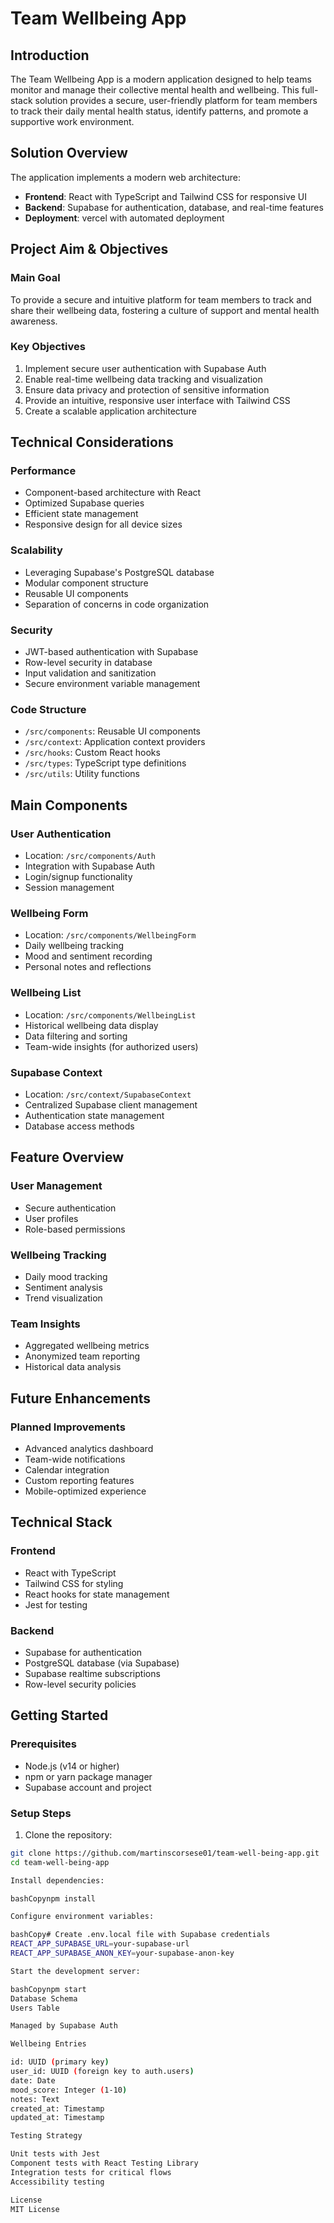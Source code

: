 # Team Wellbeing App

## Introduction
The Team Wellbeing App is a modern application designed to help teams monitor and manage their collective mental health and wellbeing. This full-stack solution provides a secure, user-friendly platform for team members to track their daily mental health status, identify patterns, and promote a supportive work environment.

## Solution Overview
The application implements a modern web architecture:
- **Frontend**: React with TypeScript and Tailwind CSS for responsive UI
- **Backend**: Supabase for authentication, database, and real-time features
- **Deployment**: vercel with automated deployment

## Project Aim & Objectives

### Main Goal
To provide a secure and intuitive platform for team members to track and share their wellbeing data, fostering a culture of support and mental health awareness.

### Key Objectives
1. Implement secure user authentication with Supabase Auth
2. Enable real-time wellbeing data tracking and visualization
3. Ensure data privacy and protection of sensitive information
4. Provide an intuitive, responsive user interface with Tailwind CSS
5. Create a scalable application architecture

## Technical Considerations

### Performance
- Component-based architecture with React
- Optimized Supabase queries
- Efficient state management
- Responsive design for all device sizes

### Scalability
- Leveraging Supabase's PostgreSQL database
- Modular component structure
- Reusable UI components
- Separation of concerns in code organization

### Security
- JWT-based authentication with Supabase
- Row-level security in database
- Input validation and sanitization
- Secure environment variable management

### Code Structure
- `/src/components`: Reusable UI components
- `/src/context`: Application context providers
- `/src/hooks`: Custom React hooks
- `/src/types`: TypeScript type definitions
- `/src/utils`: Utility functions

## Main Components

### User Authentication
- Location: `/src/components/Auth`
- Integration with Supabase Auth
- Login/signup functionality
- Session management

### Wellbeing Form
- Location: `/src/components/WellbeingForm`
- Daily wellbeing tracking
- Mood and sentiment recording
- Personal notes and reflections

### Wellbeing List
- Location: `/src/components/WellbeingList`
- Historical wellbeing data display
- Data filtering and sorting
- Team-wide insights (for authorized users)

### Supabase Context
- Location: `/src/context/SupabaseContext`
- Centralized Supabase client management
- Authentication state management
- Database access methods

## Feature Overview

### User Management
- Secure authentication
- User profiles
- Role-based permissions

### Wellbeing Tracking
- Daily mood tracking
- Sentiment analysis
- Trend visualization

### Team Insights
- Aggregated wellbeing metrics
- Anonymized team reporting
- Historical data analysis

## Future Enhancements

### Planned Improvements
- Advanced analytics dashboard
- Team-wide notifications
- Calendar integration
- Custom reporting features
- Mobile-optimized experience

## Technical Stack

### Frontend
- React with TypeScript
- Tailwind CSS for styling
- React hooks for state management
- Jest for testing

### Backend
- Supabase for authentication
- PostgreSQL database (via Supabase)
- Supabase realtime subscriptions
- Row-level security policies

## Getting Started

### Prerequisites
- Node.js (v14 or higher)
- npm or yarn package manager
- Supabase account and project

### Setup Steps
1. Clone the repository:
```bash
git clone https://github.com/martinscorsese01/team-well-being-app.git
cd team-well-being-app

Install dependencies:

bashCopynpm install

Configure environment variables:

bashCopy# Create .env.local file with Supabase credentials
REACT_APP_SUPABASE_URL=your-supabase-url
REACT_APP_SUPABASE_ANON_KEY=your-supabase-anon-key

Start the development server:

bashCopynpm start
Database Schema
Users Table

Managed by Supabase Auth

Wellbeing Entries

id: UUID (primary key)
user_id: UUID (foreign key to auth.users)
date: Date
mood_score: Integer (1-10)
notes: Text
created_at: Timestamp
updated_at: Timestamp

Testing Strategy

Unit tests with Jest
Component tests with React Testing Library
Integration tests for critical flows
Accessibility testing

License
MIT License
